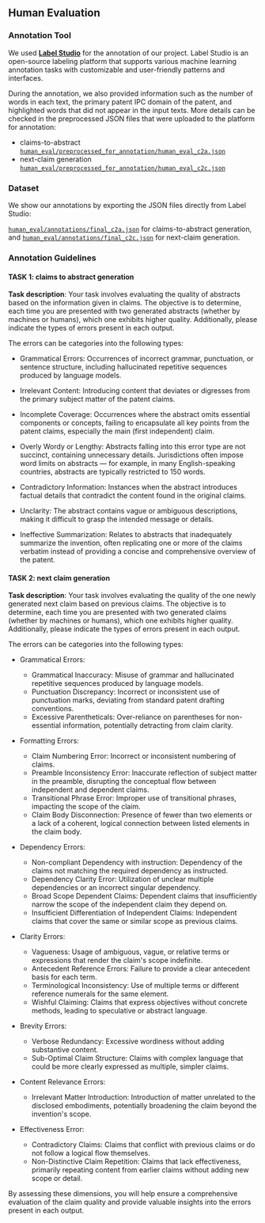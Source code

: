## Human Evaluation

### Annotation Tool
We used [**Label Studio**](https://labelstud.io/) for the annotation of our project. Label Studio is an open-source labeling platform that supports various machine learning annotation tasks with customizable and user-friendly patterns and interfaces.

During the annotation, we also provided information such as the number of words in each text, the primary patent IPC domain of the patent, and highlighted words that did not appear in the input texts. More details can be checked in the preprocessed JSON files that were uploaded to the platform for annotation:

- claims-to-abstract [`human_eval/preprocessed_for_annotation/human_eval_c2a.json`](https://github.com/ZoeYou/PatentEval/blob/main/human_eval/preprocessed_for_annotation/human_eval_c2a.json)
- next-claim generation [`human_eval/preprocessed_for_annotation/human_eval_c2c.json`](https://github.com/ZoeYou/PatentEval/blob/main/human_eval/preprocessed_for_annotation/human_eval_c2c.json)

### Dataset

We show our annotations by exporting the JSON files directly from Label Studio:

[`human_eval/annotations/final_c2a.json`](https://github.com/ZoeYou/PatentEval/blob/main/human_eval/annotations/final_c2a.json) for claims-to-abstract generation, and [`human_eval/annotations/final_c2c.json`](https://github.com/ZoeYou/PatentEval/blob/main/human_eval/annotations/final_c2c.json) for next-claim generation.

### Annotation Guidelines
#### TASK 1: claims to abstract generation
**Task description**: Your task involves evaluating the quality of abstracts based on the information given in claims. The objective is to determine, each time you are presented with two generated abstracts (whether by machines or humans), which one exhibits higher quality. Additionally, please indicate the types of errors present in each output.

The errors can be categories into the following types:

- Grammatical Errors: Occurrences of incorrect grammar, punctuation, or sentence structure, including hallucinated repetitive sequences produced by language models.

- Irrelevant Content: Introducing content that deviates or digresses from the primary subject matter of the patent claims.

- Incomplete Coverage: Occurrences where the abstract omits essential components or concepts, failing to encapsulate all key points from the patent claims, especially the main (first independent) claim.

- Overly Wordy or Lengthy: Abstracts falling into this error type are not succinct, containing unnecessary details. Jurisdictions often impose word limits on abstracts — for example, in many English-speaking countries, abstracts are typically restricted to 150 words.

- Contradictory Information: Instances when the abstract introduces factual details that contradict the content found in the original claims.

- Unclarity: The abstract contains vague or ambiguous descriptions, making it difficult to grasp the intended message or details.

- Ineffective Summarization: Relates to abstracts that inadequately summarize the invention, often replicating one or more of the claims verbatim instead of providing a concise and comprehensive overview of the patent.



#### TASK 2: next claim generation
**Task description**: Your task involves evaluating the quality of the one newly generated next claim based on previous claims. The objective is to determine, each time you are presented with two generated claims (whether by machines or humans), which one exhibits higher quality. Additionally, please indicate the types of errors present in each output.

The errors can be categories into the following types:

- Grammatical Errors:
    - Grammatical Inaccuracy: Misuse of grammar and hallucinated repetitive sequences produced by language models.
    - Punctuation Discrepancy: Incorrect or inconsistent use of punctuation marks, deviating from standard patent drafting conventions.
    - Excessive Parentheticals: Over-reliance on parentheses for non-essential information, potentially detracting from claim clarity.

- Formatting Errors:
    - Claim Numbering Error: Incorrect or inconsistent numbering of claims.
    - Preamble Inconsistency Error: Inaccurate reflection of subject matter in the preamble, disrupting the conceptual flow between independent and dependent claims.
    - Transitional Phrase Error: Improper use of transitional phrases, impacting the scope of the claim.
    - Claim Body Disconnection: Presence of fewer than two elements or a lack of a coherent, logical connection between listed elements in the claim body.

- Dependency Errors:
    - Non-compliant Dependency with instruction: Dependency of the claims not matching the required dependency as instructed.
    - Dependency Clarity Error: Utilization of unclear multiple dependencies or an incorrect singular dependency.
    - Broad Scope Dependent Claims: Dependent claims that insufficiently narrow the scope of the independent claim they depend on.
    - Insufficient Differentiation of Independent Claims:  Independent claims that cover the same or similar scope as previous claims.

- Clarity Errors:
    - Vagueness: Usage of ambiguous, vague, or relative terms or expressions that render the claim's scope indefinite.
    - Antecedent Reference Errors: Failure to provide a clear antecedent basis for each term.
    - Terminological Inconsistency: Use of multiple terms or different reference numerals for the same element.
    - Wishful Claiming: Claims that express objectives without concrete methods, leading to speculative or abstract language.

- Brevity Errors:
    - Verbose Redundancy: Excessive wordiness without adding substantive content.
    - Sub-Optimal Claim Structure: Claims with complex language that could be more clearly expressed as multiple, simpler claims.

- Content Relevance Errors:
    - Irrelevant Matter Introduction: Introduction of matter unrelated to the disclosed embodiments, potentially broadening the claim beyond the invention's scope.

- Effectiveness Error:
    - Contradictory Claims: Claims that conflict with previous claims or do not follow a logical flow themselves.
    - Non-Distinctive Claim Repetition: Claims that lack effectiveness, primarily repeating content from earlier claims without adding new scope or detail.

By assessing these dimensions, you will help ensure a comprehensive evaluation of the claim quality and provide valuable insights into the errors present in each output.